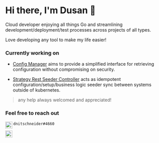# Hi there, I'm Dusan 👋

Cloud developer enjoying all things Go and streamlining development/deployment/test processes across projects of all types.

Love developing any tool to make my life easier!

### Currently working on

- [Config Manager](https://github.com/dnitsch/configmanager) aims to provide a simplified interface for retrieving configuration without compromising on security.

- [Strategy Rest Seeder Controller](https://github.com/dnitsch/strategyrestseeder-controller) acts as idempotent configuration/setup/business logic seeder sync between systems outside of kubernetes.

> any help always welcomed and appreciated!

### Feel free to reach out

<img align="left" alt="dnitsch | LinkedIn" width="22" src="https://cdn.jsdelivr.net/npm/simple-icons@v4/icons/discord.svg" /> `dnitschneider#4660`

[<img align="left" alt="dnitsch | LinkedIn" width="22" src="https://cdn.jsdelivr.net/npm/simple-icons@v4/icons/linkedin.svg" />][linkedin]

<!-- [1]: <nitschneiderd@gmail.com> "dnisch" -->
<!-- - [email](<nitschneiderd@gmail.com>) -->

<!-- [![](https://www.linkedin.com/in/dusannitschneider/)]
 -->
[twitter]: https://twitter.com/dnitsch
[linkedin]: https://www.linkedin.com/in/dusannitschneider/
